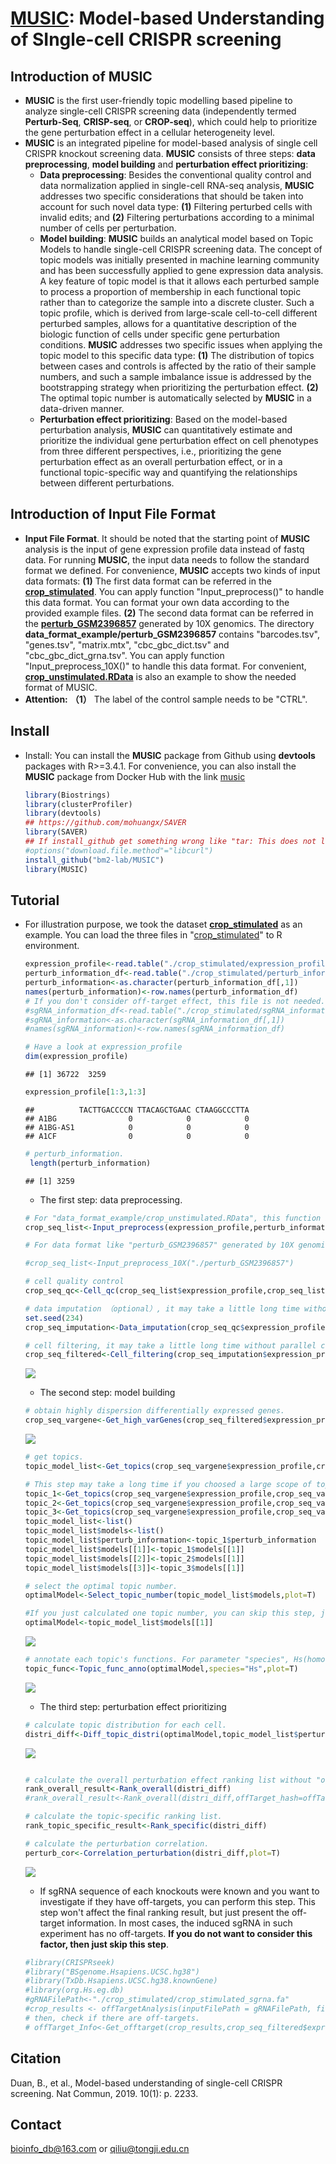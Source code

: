 
# [MUSIC](https://www.nature.com/articles/s41467-019-10216-x): Model-based Understanding of SIngle-cell CRISPR screening

## Introduction of MUSIC
* **MUSIC** is the first user-friendly topic modelling based pipeline to analyze single-cell CRISPR screening data (independently termed **Perturb-Seq**, **CRISP-seq**, or **CROP-seq**), which could help to prioritize the gene perturbation effect in a cellular heterogeneity level.
* **MUSIC** is an integrated pipeline for model-based analysis of single cell CRISPR knockout screening data. **MUSIC** consists of three steps: **data preprocessing**, **model building** and **perturbation effect prioritizing**: 
    * **Data preprocessing**: Besides the conventional quality control and data normalization applied in single-cell RNA-seq analysis, **MUSIC** addresses two specific considerations that should be taken into account for such novel data type: **(1)** Filtering perturbed cells with invalid edits; and **(2)** Filtering perturbations according to a minimal number of cells per perturbation.
    * **Model building**: **MUSIC** builds an analytical model based on Topic Models to handle single-cell CRISPR screening data. The concept of topic models was initially presented in machine learning community and has been successfully applied to gene expression data analysis. A key feature of topic model is that it allows each perturbed sample to process a proportion of membership in each functional topic rather than to categorize the sample into a discrete cluster. Such a topic profile, which is derived from large-scale cell-to-cell different perturbed samples, allows for a quantitative description of the biologic function of cells under specific gene perturbation conditions. **MUSIC** addresses two specific issues when applying the topic model to this specific data type: **(1)** The distribution of topics between cases and controls is affected by the ratio of their sample numbers, and such a sample imbalance issue is addressed by the bootstrapping strategy when prioritizing the perturbation effect. **(2)** The optimal topic number is automatically selected by **MUSIC** in a data-driven manner.
    * **Perturbation effect prioritizing**: Based on the model-based perturbation analysis, **MUSIC** can quantitatively estimate and prioritize the individual gene perturbation effect on cell phenotypes from three different perspectives, i.e., prioritizing the gene perturbation effect as an overall perturbation effect, or in a functional topic-specific way and quantifying the relationships between different perturbations. 

## Introduction of Input File Format
* **Input File Format**. It should be noted that the starting point of **MUSIC** analysis is the input of gene expression profile data instead of fastq data. For running **MUSIC**, the input data needs to follow the standard format we defined. For convenience, **MUSIC** accepts two kinds of input data formats: **(1)** The first data format can be referred in the **[crop_stimulated](https://www.jianguoyun.com/p/DRRX0KwQu7fmCBicpb0D)**. You can apply function "Input_preprocess()" to handle this data format. You can format your own data according to the provided example files. **(2)** The second data format can be referred in the **[perturb_GSM2396857](https://www.jianguoyun.com/p/DTfqKL4Qu7fmCBix18gD)** generated by 10X genomics. The directory **data_format_example/perturb_GSM2396857** contains "barcodes.tsv", "genes.tsv", "matrix.mtx", "cbc_gbc_dict.tsv" and "cbc_gbc_dict_grna.tsv". You can apply function "Input_preprocess_10X()" to handle this data format. For convenient, **[crop_unstimulated.RData](https://www.jianguoyun.com/p/DXGKSTQQu7fmCBjO18gD)** is also an example to show the needed format of MUSIC. 
* **Attention:**  **（1）** The label of the control sample needs to be "CTRL".

## Install
* Install: You can install the **MUSIC** package from Github using **devtools** packages with R>=3.4.1. For convenience, you can also install the **MUSIC** package from Docker Hub with the link [music](https://hub.docker.com/r/bm2lab/music/)
    ```r
    library(Biostrings)
    library(clusterProfiler)
    library(devtools)
    ## https://github.com/mohuangx/SAVER
    library(SAVER)
    ## If install_github get something wrong like "tar: This does not look like a tar archive", you can run the next code to set curl.
    #options("download.file.method"="libcurl")
    install_github("bm2-lab/MUSIC")
    library(MUSIC)
    ```
 ## Tutorial
 * For illustration purpose, we took the dataset **[crop_stimulated](https://www.jianguoyun.com/p/DRRX0KwQu7fmCBicpb0D)** as an example. You can load the three files in "[crop_stimulated](https://www.jianguoyun.com/p/DRRX0KwQu7fmCBicpb0D)" to R environment.
    ```r
    expression_profile<-read.table("./crop_stimulated/expression_profile.txt",head=T,row.names=1,sep="\t")
    perturb_information_df<-read.table("./crop_stimulated/perturb_information.txt",head=T,row.names=1,sep="\t")
    perturb_information<-as.character(perturb_information_df[,1])
    names(perturb_information)<-row.names(perturb_information_df)
    # If you don't consider off-target effect, this file is not needed.
    #sgRNA_information_df<-read.table("./crop_stimulated/sgRNA_information.txt",head=T,row.names=1,sep="\t")
    #sgRNA_information<-as.character(sgRNA_information_df[,1])
    #names(sgRNA_information)<-row.names(sgRNA_information_df)
    
    # Have a look at expression_profile
    dim(expression_profile)   
    ```
    ```
    ## [1] 36722  3259
    ```
    ```r
    expression_profile[1:3,1:3]
    ```
    ```
    ##          TACTTGACCCCN TTACAGCTGAAC CTAAGGCCCTTA
    ## A1BG                0            0            0
    ## A1BG-AS1            0            0            0
    ## A1CF                0            0            0
    ```    
    ```r
    # perturb_information.
     length(perturb_information)
    ```
    ```   
    ## [1] 3259
    ```
    * The first step: data preprocessing.
    ```r
    # For "data_format_example/crop_unstimulated.RData", this function integrates the input data and filters mitochondrial ribosomal protein(^MRP) and ribosomal protein(^RP).
    crop_seq_list<-Input_preprocess(expression_profile,perturb_information)
    
    # For data format like "perturb_GSM2396857" generated by 10X genomics, function "Input_preprocess_10X()" will be suitable. Users can also change this data format to the standard format like "data_format_example/crop_unstimulated.RData", then use function "Input_preprocess()" to process it.
    
    #crop_seq_list<-Input_preprocess_10X("./perturb_GSM2396857")
    
    ```
    
    ```r
    # cell quality control
    crop_seq_qc<-Cell_qc(crop_seq_list$expression_profile,crop_seq_list$perturb_information,species="Hs",plot=F)
   
    # data imputation （optional）, it may take a little long time without parallel computation.
    set.seed(234)
    crop_seq_imputation<-Data_imputation(crop_seq_qc$expression_profile,crop_seq_qc$perturb_information,cpu_num=30)
    ```
    ```r
    # cell filtering, it may take a little long time without parallel computation.
    crop_seq_filtered<-Cell_filtering(crop_seq_imputation$expression_profile,crop_seq_imputation$perturb_information,cell_num_threshold=20,plot=T,cpu_num=30)
    ```
    ![](figure/Invalid_rate.png)<!-- -->

    * The second step: model building
    ```r
    # obtain highly dispersion differentially expressed genes.
    crop_seq_vargene<-Get_high_varGenes(crop_seq_filtered$expression_profile,crop_seq_filtered$perturb_information,plot=T)
    ```
    ![](figure/get_high_var_genes.png)<!-- -->
    
    ```r
    # get topics. 
    topic_model_list<-Get_topics(crop_seq_vargene$expression_profile,crop_seq_vargene$perturb_information,topic_number=c(4:6))
    
    # This step may take a long time if you choosed a large scope of topic number. You can run each topic number seperately, then combine them to save time.
    topic_1<-Get_topics(crop_seq_vargene$expression_profile,crop_seq_vargene$perturb_information,topic_number=4)
    topic_2<-Get_topics(crop_seq_vargene$expression_profile,crop_seq_vargene$perturb_information,topic_number=5)
    topic_3<-Get_topics(crop_seq_vargene$expression_profile,crop_seq_vargene$perturb_information,topic_number=6)
    topic_model_list<-list()
    topic_model_list$models<-list()
    topic_model_list$perturb_information<-topic_1$perturb_information
    topic_model_list$models[[1]]<-topic_1$models[[1]]
    topic_model_list$models[[2]]<-topic_2$models[[1]]
    topic_model_list$models[[3]]<-topic_3$models[[1]]
    
    ```
    ```r
    # select the optimal topic number.  
    optimalModel<-Select_topic_number(topic_model_list$models,plot=T)
    
    #If you just calculated one topic number, you can skip this step, just run the following:
    optimalModel<-topic_model_list$models[[1]]
    ```
    ![](figure/select_topic_number.png)<!-- -->
    
    ```r
    # annotate each topic's functions. For parameter "species", Hs(homo sapiens) or Mm(mus musculus) are available.
    topic_func<-Topic_func_anno(optimalModel,species="Hs",plot=T)
    ```
    ![](figure/topic_annotation.png)<!-- -->
    
    * The third step: perturbation effect prioritizing
    ```r
    # calculate topic distribution for each cell.
    distri_diff<-Diff_topic_distri(optimalModel,topic_model_list$perturb_information,plot=T)
    ```
    ![](figure/distribution_of_topics.png)
    
    ```r
    
    # calculate the overall perturbation effect ranking list without "offTarget_Info".
    rank_overall_result<-Rank_overall(distri_diff)
    #rank_overall_result<-Rank_overall(distri_diff,offTarget_hash=offTarget_Info) (when "offTarget_Info" is available).
    
    # calculate the topic-specific ranking list.
    rank_topic_specific_result<-Rank_specific(distri_diff)
    
    # calculate the perturbation correlation.
    perturb_cor<-Correlation_perturbation(distri_diff,plot=T)
    ```
    ![](figure/perturbation_network.png)
    
    * If sgRNA sequence of each knockouts were known and you want to investigate if they have off-targets, you can perform this step.  This step won't affect the final ranking result, but just present the off-target information. In most cases, the induced sgRNA in such experiment has no off-targets. **If you do not want to consider this factor, then just skip this step**. 
    ```r
    #library(CRISPRseek)
    #library("BSgenome.Hsapiens.UCSC.hg38")
    #library(TxDb.Hsapiens.UCSC.hg38.knownGene)
    #library(org.Hs.eg.db)
    #gRNAFilePath<-"./crop_stimulated/crop_stimulated_sgrna.fa"
    #crop_results <- offTargetAnalysis(inputFilePath = gRNAFilePath, findgRNAs = FALSE,findgRNAsWithREcutOnly = FALSE,findPairedgRNAOnly = FALSE, BSgenomeName = Hsapiens,txdb = TxDb.Hsapiens.UCSC.hg38.knownGene,min.score=1,scoring.method = "CFDscore",orgAnn = org.Hs.egSYMBOL, max.mismatch = 3,outputDir=getwd(), overwrite = TRUE)
    # then, check if there are off-targets.
    # offTarget_Info<-Get_offtarget(crop_results,crop_seq_filtered$expression_profile,crop_seq_filtered$perturb_information,sgRNA_information)
    
    ```
  ## Citation
  Duan, B., et al., Model-based understanding of single-cell CRISPR screening. Nat Commun, 2019. 10(1): p. 2233.
  
  ## Contact
  bioinfo_db@163.com or qiliu@tongji.edu.cn
  
 
